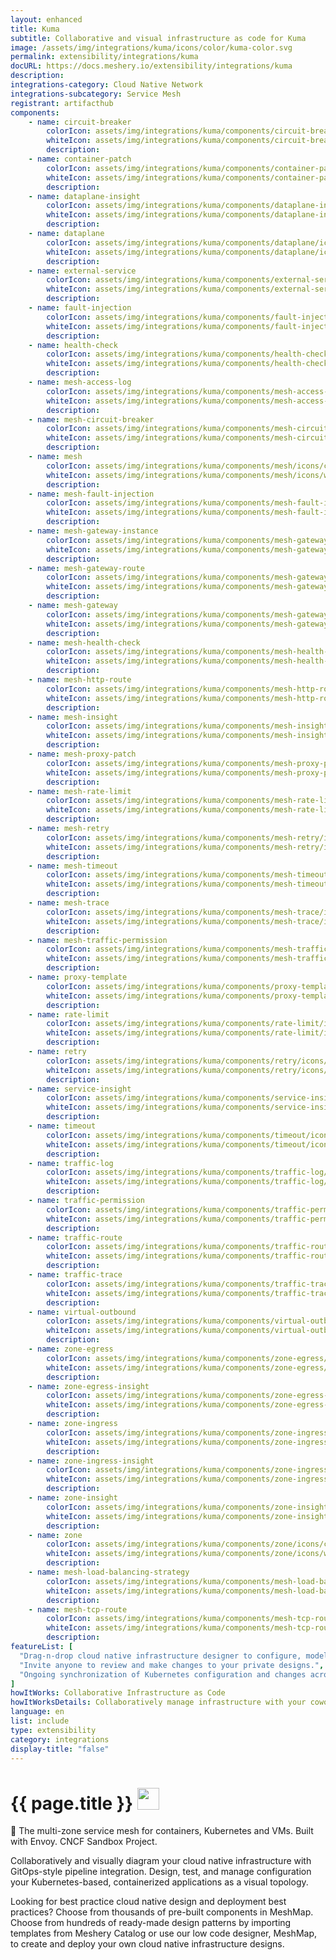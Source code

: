 ```yaml
---
layout: enhanced
title: Kuma
subtitle: Collaborative and visual infrastructure as code for Kuma
image: /assets/img/integrations/kuma/icons/color/kuma-color.svg
permalink: extensibility/integrations/kuma
docURL: https://docs.meshery.io/extensibility/integrations/kuma
description: 
integrations-category: Cloud Native Network
integrations-subcategory: Service Mesh
registrant: artifacthub
components: 
	- name: circuit-breaker
		colorIcon: assets/img/integrations/kuma/components/circuit-breaker/icons/color/circuit-breaker-color.svg
		whiteIcon: assets/img/integrations/kuma/components/circuit-breaker/icons/white/circuit-breaker-white.svg
		description: 
	- name: container-patch
		colorIcon: assets/img/integrations/kuma/components/container-patch/icons/color/container-patch-color.svg
		whiteIcon: assets/img/integrations/kuma/components/container-patch/icons/white/container-patch-white.svg
		description: 
	- name: dataplane-insight
		colorIcon: assets/img/integrations/kuma/components/dataplane-insight/icons/color/dataplane-insight-color.svg
		whiteIcon: assets/img/integrations/kuma/components/dataplane-insight/icons/white/dataplane-insight-white.svg
		description: 
	- name: dataplane
		colorIcon: assets/img/integrations/kuma/components/dataplane/icons/color/dataplane-color.svg
		whiteIcon: assets/img/integrations/kuma/components/dataplane/icons/white/dataplane-white.svg
		description: 
	- name: external-service
		colorIcon: assets/img/integrations/kuma/components/external-service/icons/color/external-service-color.svg
		whiteIcon: assets/img/integrations/kuma/components/external-service/icons/white/external-service-white.svg
		description: 
	- name: fault-injection
		colorIcon: assets/img/integrations/kuma/components/fault-injection/icons/color/fault-injection-color.svg
		whiteIcon: assets/img/integrations/kuma/components/fault-injection/icons/white/fault-injection-white.svg
		description: 
	- name: health-check
		colorIcon: assets/img/integrations/kuma/components/health-check/icons/color/health-check-color.svg
		whiteIcon: assets/img/integrations/kuma/components/health-check/icons/white/health-check-white.svg
		description: 
	- name: mesh-access-log
		colorIcon: assets/img/integrations/kuma/components/mesh-access-log/icons/color/mesh-access-log-color.svg
		whiteIcon: assets/img/integrations/kuma/components/mesh-access-log/icons/white/mesh-access-log-white.svg
		description: 
	- name: mesh-circuit-breaker
		colorIcon: assets/img/integrations/kuma/components/mesh-circuit-breaker/icons/color/mesh-circuit-breaker-color.svg
		whiteIcon: assets/img/integrations/kuma/components/mesh-circuit-breaker/icons/white/mesh-circuit-breaker-white.svg
		description: 
	- name: mesh
		colorIcon: assets/img/integrations/kuma/components/mesh/icons/color/mesh-color.svg
		whiteIcon: assets/img/integrations/kuma/components/mesh/icons/white/mesh-white.svg
		description: 
	- name: mesh-fault-injection
		colorIcon: assets/img/integrations/kuma/components/mesh-fault-injection/icons/color/mesh-fault-injection-color.svg
		whiteIcon: assets/img/integrations/kuma/components/mesh-fault-injection/icons/white/mesh-fault-injection-white.svg
		description: 
	- name: mesh-gateway-instance
		colorIcon: assets/img/integrations/kuma/components/mesh-gateway-instance/icons/color/mesh-gateway-instance-color.svg
		whiteIcon: assets/img/integrations/kuma/components/mesh-gateway-instance/icons/white/mesh-gateway-instance-white.svg
		description: 
	- name: mesh-gateway-route
		colorIcon: assets/img/integrations/kuma/components/mesh-gateway-route/icons/color/mesh-gateway-route-color.svg
		whiteIcon: assets/img/integrations/kuma/components/mesh-gateway-route/icons/white/mesh-gateway-route-white.svg
		description: 
	- name: mesh-gateway
		colorIcon: assets/img/integrations/kuma/components/mesh-gateway/icons/color/mesh-gateway-color.svg
		whiteIcon: assets/img/integrations/kuma/components/mesh-gateway/icons/white/mesh-gateway-white.svg
		description: 
	- name: mesh-health-check
		colorIcon: assets/img/integrations/kuma/components/mesh-health-check/icons/color/mesh-health-check-color.svg
		whiteIcon: assets/img/integrations/kuma/components/mesh-health-check/icons/white/mesh-health-check-white.svg
		description: 
	- name: mesh-http-route
		colorIcon: assets/img/integrations/kuma/components/mesh-http-route/icons/color/mesh-http-route-color.svg
		whiteIcon: assets/img/integrations/kuma/components/mesh-http-route/icons/white/mesh-http-route-white.svg
		description: 
	- name: mesh-insight
		colorIcon: assets/img/integrations/kuma/components/mesh-insight/icons/color/mesh-insight-color.svg
		whiteIcon: assets/img/integrations/kuma/components/mesh-insight/icons/white/mesh-insight-white.svg
		description: 
	- name: mesh-proxy-patch
		colorIcon: assets/img/integrations/kuma/components/mesh-proxy-patch/icons/color/mesh-proxy-patch-color.svg
		whiteIcon: assets/img/integrations/kuma/components/mesh-proxy-patch/icons/white/mesh-proxy-patch-white.svg
		description: 
	- name: mesh-rate-limit
		colorIcon: assets/img/integrations/kuma/components/mesh-rate-limit/icons/color/mesh-rate-limit-color.svg
		whiteIcon: assets/img/integrations/kuma/components/mesh-rate-limit/icons/white/mesh-rate-limit-white.svg
		description: 
	- name: mesh-retry
		colorIcon: assets/img/integrations/kuma/components/mesh-retry/icons/color/mesh-retry-color.svg
		whiteIcon: assets/img/integrations/kuma/components/mesh-retry/icons/white/mesh-retry-white.svg
		description: 
	- name: mesh-timeout
		colorIcon: assets/img/integrations/kuma/components/mesh-timeout/icons/color/mesh-timeout-color.svg
		whiteIcon: assets/img/integrations/kuma/components/mesh-timeout/icons/white/mesh-timeout-white.svg
		description: 
	- name: mesh-trace
		colorIcon: assets/img/integrations/kuma/components/mesh-trace/icons/color/mesh-trace-color.svg
		whiteIcon: assets/img/integrations/kuma/components/mesh-trace/icons/white/mesh-trace-white.svg
		description: 
	- name: mesh-traffic-permission
		colorIcon: assets/img/integrations/kuma/components/mesh-traffic-permission/icons/color/mesh-traffic-permission-color.svg
		whiteIcon: assets/img/integrations/kuma/components/mesh-traffic-permission/icons/white/mesh-traffic-permission-white.svg
		description: 
	- name: proxy-template
		colorIcon: assets/img/integrations/kuma/components/proxy-template/icons/color/proxy-template-color.svg
		whiteIcon: assets/img/integrations/kuma/components/proxy-template/icons/white/proxy-template-white.svg
		description: 
	- name: rate-limit
		colorIcon: assets/img/integrations/kuma/components/rate-limit/icons/color/rate-limit-color.svg
		whiteIcon: assets/img/integrations/kuma/components/rate-limit/icons/white/rate-limit-white.svg
		description: 
	- name: retry
		colorIcon: assets/img/integrations/kuma/components/retry/icons/color/retry-color.svg
		whiteIcon: assets/img/integrations/kuma/components/retry/icons/white/retry-white.svg
		description: 
	- name: service-insight
		colorIcon: assets/img/integrations/kuma/components/service-insight/icons/color/service-insight-color.svg
		whiteIcon: assets/img/integrations/kuma/components/service-insight/icons/white/service-insight-white.svg
		description: 
	- name: timeout
		colorIcon: assets/img/integrations/kuma/components/timeout/icons/color/timeout-color.svg
		whiteIcon: assets/img/integrations/kuma/components/timeout/icons/white/timeout-white.svg
		description: 
	- name: traffic-log
		colorIcon: assets/img/integrations/kuma/components/traffic-log/icons/color/traffic-log-color.svg
		whiteIcon: assets/img/integrations/kuma/components/traffic-log/icons/white/traffic-log-white.svg
		description: 
	- name: traffic-permission
		colorIcon: assets/img/integrations/kuma/components/traffic-permission/icons/color/traffic-permission-color.svg
		whiteIcon: assets/img/integrations/kuma/components/traffic-permission/icons/white/traffic-permission-white.svg
		description: 
	- name: traffic-route
		colorIcon: assets/img/integrations/kuma/components/traffic-route/icons/color/traffic-route-color.svg
		whiteIcon: assets/img/integrations/kuma/components/traffic-route/icons/white/traffic-route-white.svg
		description: 
	- name: traffic-trace
		colorIcon: assets/img/integrations/kuma/components/traffic-trace/icons/color/traffic-trace-color.svg
		whiteIcon: assets/img/integrations/kuma/components/traffic-trace/icons/white/traffic-trace-white.svg
		description: 
	- name: virtual-outbound
		colorIcon: assets/img/integrations/kuma/components/virtual-outbound/icons/color/virtual-outbound-color.svg
		whiteIcon: assets/img/integrations/kuma/components/virtual-outbound/icons/white/virtual-outbound-white.svg
		description: 
	- name: zone-egress
		colorIcon: assets/img/integrations/kuma/components/zone-egress/icons/color/zone-egress-color.svg
		whiteIcon: assets/img/integrations/kuma/components/zone-egress/icons/white/zone-egress-white.svg
		description: 
	- name: zone-egress-insight
		colorIcon: assets/img/integrations/kuma/components/zone-egress-insight/icons/color/zone-egress-insight-color.svg
		whiteIcon: assets/img/integrations/kuma/components/zone-egress-insight/icons/white/zone-egress-insight-white.svg
		description: 
	- name: zone-ingress
		colorIcon: assets/img/integrations/kuma/components/zone-ingress/icons/color/zone-ingress-color.svg
		whiteIcon: assets/img/integrations/kuma/components/zone-ingress/icons/white/zone-ingress-white.svg
		description: 
	- name: zone-ingress-insight
		colorIcon: assets/img/integrations/kuma/components/zone-ingress-insight/icons/color/zone-ingress-insight-color.svg
		whiteIcon: assets/img/integrations/kuma/components/zone-ingress-insight/icons/white/zone-ingress-insight-white.svg
		description: 
	- name: zone-insight
		colorIcon: assets/img/integrations/kuma/components/zone-insight/icons/color/zone-insight-color.svg
		whiteIcon: assets/img/integrations/kuma/components/zone-insight/icons/white/zone-insight-white.svg
		description: 
	- name: zone
		colorIcon: assets/img/integrations/kuma/components/zone/icons/color/zone-color.svg
		whiteIcon: assets/img/integrations/kuma/components/zone/icons/white/zone-white.svg
		description: 
	- name: mesh-load-balancing-strategy
		colorIcon: assets/img/integrations/kuma/components/mesh-load-balancing-strategy/icons/color/mesh-load-balancing-strategy-color.svg
		whiteIcon: assets/img/integrations/kuma/components/mesh-load-balancing-strategy/icons/white/mesh-load-balancing-strategy-white.svg
		description: 
	- name: mesh-tcp-route
		colorIcon: assets/img/integrations/kuma/components/mesh-tcp-route/icons/color/mesh-tcp-route-color.svg
		whiteIcon: assets/img/integrations/kuma/components/mesh-tcp-route/icons/white/mesh-tcp-route-white.svg
		description: 
featureList: [
  "Drag-n-drop cloud native infrastructure designer to configure, model, and deploy your workloads.",
  "Invite anyone to review and make changes to your private designs.",
  "Ongoing synchronization of Kubernetes configuration and changes across any number of clusters."
]
howItWorks: Collaborative Infrastructure as Code
howItWorksDetails: Collaboratively manage infrastructure with your coworkers synchronously sharing the same designs.
language: en
list: include
type: extensibility
category: integrations
display-title: "false"
---
```

<h1>{{ page.title }} <img src="{{ page.image }}" style="width: 35px; height: 35px;" /></h1>

<p>
🐻 The multi-zone service mesh for containers, Kubernetes and VMs. Built with Envoy. CNCF Sandbox Project.
</p>
<p>
    Collaboratively and visually diagram your cloud native infrastructure with GitOps-style pipeline integration. Design, test, and manage configuration your Kubernetes-based, containerized applications as a visual topology.
</p>
<p>
    Looking for best practice cloud native design and deployment best practices? Choose from thousands of pre-built components in MeshMap. Choose from hundreds of ready-made design patterns by importing templates from Meshery Catalog or use our low code designer, MeshMap, to create and deploy your own cloud native infrastructure designs.
</p>
